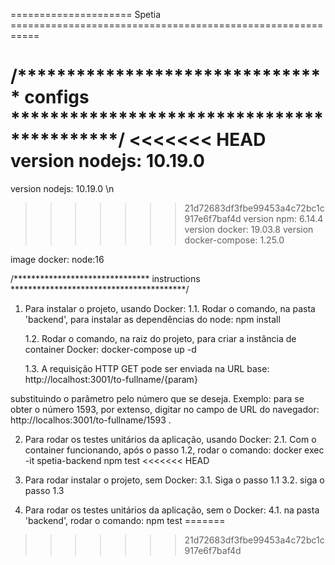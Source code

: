 ===================== Spetia ===========================================================

/********************************   configs  *******************************************/
<<<<<<< HEAD
version nodejs: 10.19.0 
=======
version nodejs: 10.19.0 \n
>>>>>>> 21d72683df3fbe99453a4c72bc1c917e6f7baf4d
version npm: 6.14.4
version docker: 19.03.8
version docker-compose: 1.25.0

image docker: node:16


/*******************************  instructions  ****************************************/
1. Para instalar o projeto, usando Docker:
    1.1. Rodar o comando, na pasta 'backend', para instalar as dependências do node:
        npm install

    1.2. Rodar o comando, na raiz do projeto, para criar a instância de container Docker:
        docker-compose up -d

    1.3. A requisição HTTP GET pode ser enviada na URL base:
        http://localhost:3001/to-fullname/{param}

substituindo o parâmetro pelo número que se deseja. Exemplo: para se obter o número 1593, por extenso,
digitar no campo de URL do navegador: http://localhos:3001/to-fullname/1593 .

2. Para rodar os testes unitários da aplicação, usando Docker:
    2.1. Com o container funcionando, após o passo 1.2, rodar o comando:
        docker exec -it spetia-backend npm test
<<<<<<< HEAD

3. Para rodar instalar o projeto, sem Docker:
    3.1. Siga o passo 1.1
    3.2. siga o passo 1.3

4. Para rodar os testes unitários da aplicação, sem o Docker:
    4.1. na pasta 'backend', rodar o comando:
        npm test
=======
>>>>>>> 21d72683df3fbe99453a4c72bc1c917e6f7baf4d
